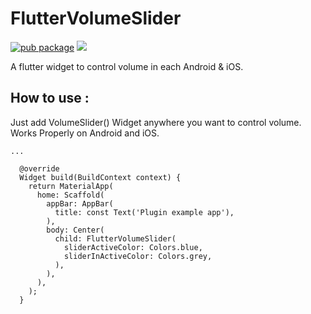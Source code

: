 # FlutterVolumeSlider

[![pub package](https://img.shields.io/pub/v/flutter_volume_slider.svg)](https://pub.dev/packages/flutter_volume_slider)
![](https://img.shields.io/badge/version-1.0.0-green.svg) 

A flutter widget to control volume in each Android & iOS.

## How to use :

Just add VolumeSlider() Widget anywhere you want to control volume. Works Properly on Android and iOS.

```
...

  @override
  Widget build(BuildContext context) {
    return MaterialApp(
      home: Scaffold(
        appBar: AppBar(
          title: const Text('Plugin example app'),
        ),
        body: Center(
          child: FlutterVolumeSlider(
            sliderActiveColor: Colors.blue,
            sliderInActiveColor: Colors.grey,
          ),
        ),
      ),
    );
  }

```

